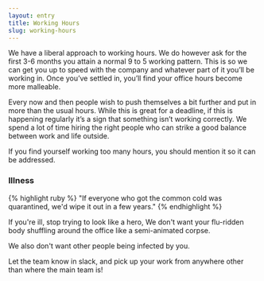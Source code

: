 ```yaml
---
layout: entry
title: Working Hours
slug: working-hours
---
```


We have a liberal approach to working hours. We do however ask for the first 3-6 months you attain a normal 9 to 5 working pattern. This is so we can get you up to speed with the company and whatever part of it you’ll be working in. Once you’ve settled in, you’ll find your office hours become more malleable.

Every now and then people wish to push themselves a bit further and put in more than the usual hours. While this is great for a deadline, if this is happening regularly it’s a sign that something isn’t working correctly. We spend a lot of time hiring the right people who can strike a good balance between work and life outside.

If you find yourself working too many hours, you should mention it so it can be addressed.

### Illness

{% highlight ruby %}
"If everyone who got the common cold was quarantined,
we'd wipe it out in a few years."
{% endhighlight %}

If you're ill, stop trying to look like a hero, We don't want your flu-ridden body shuffling around the office like a semi-animated corpse.

We also don't want other people being infected by you.

Let the team know in slack, and pick up your work from anywhere other than where the main team is!
